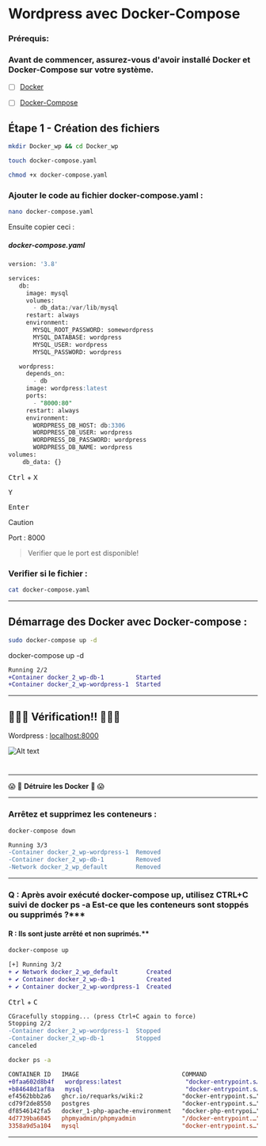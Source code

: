 # Wordpress avec Docker-Compose

### Prérequis:
### Avant de commencer, assurez-vous d'avoir installé Docker et Docker-Compose sur votre système.

- [ ] [Docker](https://docs.docker.com/engine/install/ubuntu/)
- [ ] [Docker-Compose](https://docs.docker.com/compose/install/)




## Étape 1 - Création des fichiers

```bash
mkdir Docker_wp && cd Docker_wp
```
```bash
touch docker-compose.yaml
```
```bash
chmod +x docker-compose.yaml
```


### Ajouter le code au fichier docker-compose.yaml :

```bash 
nano docker-compose.yaml
 ```
 Ensuite copier ceci :
 ##### docker-compose.yaml

```sql
version: '3.8'

services:
   db:
     image: mysql
     volumes:
       - db_data:/var/lib/mysql
     restart: always
     environment:
       MYSQL_ROOT_PASSWORD: somewordpress
       MYSQL_DATABASE: wordpress
       MYSQL_USER: wordpress
       MYSQL_PASSWORD: wordpress

   wordpress:
     depends_on:
       - db
     image: wordpress:latest
     ports:
       - "8000:80"
     restart: always
     environment:
       WORDPRESS_DB_HOST: db:3306
       WORDPRESS_DB_USER: wordpress
       WORDPRESS_DB_PASSWORD: wordpress
       WORDPRESS_DB_NAME: wordpress
volumes:
    db_data: {}
```
<kbd>Ctrl</kbd> + <kbd>X</kbd>

<kbd>Y</kbd>

<kbd>Enter</kbd>  

> [!CAUTION]
> Port : 8000

> Verifier que le port est disponible!

### Verifier si le fichier :
```bash
cat docker-compose.yaml
```

---


## Démarrage des Docker avec Docker-compose :
```bash
sudo docker-compose up -d
```
docker-compose up -d
```diff
Running 2/2
+Container docker_2_wp-db-1         Started
+Container docker_2_wp-wordpress-1  Started
 ```

 ---

 ## 👨🏻‍💻 Vérification!! 👨🏻‍💻

Wordpress : [localhost:8000
](http://localhost:8000)

 ![Alt text](https://github.com/Plangloi/420-AJ5-RO_-Evaluation-Formative-1/blob/main/Docker_1/Photos/Wp%20sc.png?raw=true)
#
---
😱 🚨 **Détruire les Docker** 🚨 😱

---
### Arrêtez et supprimez les conteneurs :

```bash
docker-compose down
```
```diff
Running 3/3
-Container docker_2_wp-wordpress-1  Removed
-Container docker_2_wp-db-1         Removed
-Network docker_2_wp_default        Removed
```
---

### Q : Après avoir exécuté docker-compose up, utilisez CTRL+C suivi de docker ps -a Est-ce que les conteneurs sont stoppés ou supprimés ?***

#### R : Ils sont juste arrêté et non suprimés.**
```bash
docker-compose up
```
```diff
[+] Running 3/2
+ ✔ Network docker_2_wp_default        Created
+ ✔ Container docker_2_wp-db-1         Created
+ ✔ Container docker_2_wp-wordpress-1  Created
```
<kbd>Ctrl</kbd> + <kbd>C</kbd>

```diff
CGracefully stopping... (press Ctrl+C again to force)
Stopping 2/2
-Container docker_2_wp-wordpress-1  Stopped
-Container docker_2_wp-db-1         Stopped
canceled
```
```bash
docker ps -a
```
```diff
CONTAINER ID   IMAGE                             COMMAND                  CREATED        STATUS                      PORTS     NAMES
+0faa602d8b4f   wordpress:latest                  "docker-entrypoint.s…"   4 hours ago    Exited (0) 6 minutes ago              docker_2_wp-wordpress-1
+b84648d1af8a   mysql                             "docker-entrypoint.s…"   4 hours ago    Exited (0) 5 minutes ago              docker_2_wp-db-1
ef4562bbb2a6   ghcr.io/requarks/wiki:2           "docker-entrypoint.s…"   17 hours ago   Exited (0) 13 hours ago               docker_3_wiki-wiki-1
cd79f2de8550   postgres                          "docker-entrypoint.s…"   17 hours ago   Exited (0) 13 hours ago               docker_3_wiki-db-1
df8546142fa5   docker_1-php-apache-environment   "docker-php-entrypoi…"   3 days ago     Exited (0) 53 minutes ago             php-apache
4d7739ba6845   phpmyadmin/phpmyadmin             "/docker-entrypoint.…"   3 days ago     Exited (0) 10 minutes ago             docker_1-phpmyadmin-1
3358a9d5a104   mysql                             "docker-entrypoint.s…"   3 days ago     Exited (0) 10 minutes ago             db
```
---
